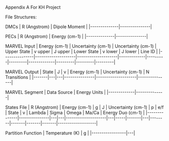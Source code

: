 Appendix A For KH Project

File Structures:

DMCs
| R (Angstrom) | Dipole Moment |
|--------------|---------------|

PECs
| R (Angstrom) | Energy (cm-1) |
|--------------|---------------|

MARVEL Input
| Energy (cm-1) | Uncertainty (cm-1) | Uncertainty (cm-1) | Upper State | v upper | J upper | Lower State | v lower | J lower | Line ID |
|---------------|--------------------|--------------------|-------------|---------|---------|-------------|---------|---------|---------|

MARVEL Output
| State | J | v | Energy (cm-1) | Uncertainty (cm-1) | N Transitions | 
|-------|---|---|---------------|--------------------|---------------|

MARVEL Segment
| Data Source | Energy Units |
|-------------|--------------|

States File
| R (Angstrom) | Energy (cm-1) | g | J | Uncertainty (cm-1) | p | e/f | State | v | Lambda | Sigma | Omega | Ma/Ca | Energy Duo (cm-1) |
|--------------|---------------|---|---|--------------------|---|-----|-------|---|--------|-------|-------|-------|-------------------|

Partition Function
| Temperature (K) | g |
|-----------------|---|

